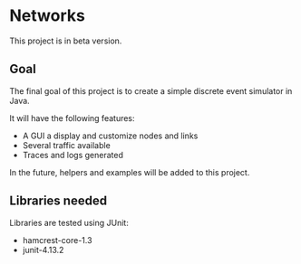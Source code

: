 # Networks

This project is in beta version.

## Goal

The final goal of this project is to create a simple discrete event simulator in Java.

It will have the following features:

 - A GUI a display and customize nodes and links
 - Several traffic available
 - Traces and logs generated

In the future, helpers and examples will be added to this project.

## Libraries needed

Libraries are tested using JUnit:

 - hamcrest-core-1.3
 - junit-4.13.2